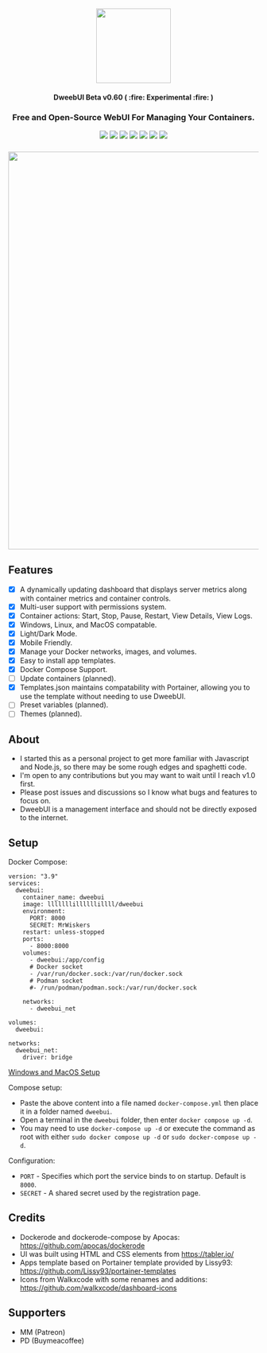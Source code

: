 <h3 align="center"><img width="150" src="https://raw.githubusercontent.com/lllllllillllllillll/DweebUI/main/public/img/logo.png"></h3>
<h4 align="center">DweebUI Beta v0.60 ( :fire: Experimental :fire: )</h4>
<h3 align="center">Free and Open-Source WebUI For Managing Your Containers.</h3>
<p align="center">
    <a href=""><img src="https://img.shields.io/github/stars/lllllllillllllillll/DweebUI?style=flat"/></a>
    <a href="https://github.com/lllllllillllllillll/DweebUI%2Fdev"><img src="https://img.shields.io/github/commit-activity/y/lllllllillllllillll/DweebUI%2Fdev"/></a>
    <a href="https://github.com/lllllllillllllillll/DweebUI%2Fdev"><img src="https://img.shields.io/github/last-commit/lllllllillllllillll/DweebUI%2Fdev"/></a>
    <a href="https://hub.docker.com/r/lllllllillllllillll/dweebui"><img src="https://img.shields.io/docker/pulls/lllllllillllllillll/dweebui"/></a>
    <a href="https://github.com/lllllllillllllillll/DweebUI/blob/main/LICENSE"><img src="https://img.shields.io/github/license/lllllllillllllillll/DweebUI"/></a>
    <a href="https://www.reddit.com/r/dweebui"><img src="https://img.shields.io/badge/reddit-orange"/></a>
    <a href="https://www.buymeacoffee.com/lllllllillllllillll"><img src="https://img.shields.io/badge/-buy_me_a%C2%A0coffee-gray?logo=buy-me-a-coffee"/></a>
</p>
<h3 align="center"><img width="800" src="https://raw.githubusercontent.com/lllllllillllllillll/DweebUI/main/screenshots/dashboard1.png"></h3>

## Features

* [x] A dynamically updating dashboard that displays server metrics along with container metrics and container controls.
* [x] Multi-user support with permissions system.
* [x] Container actions: Start, Stop, Pause, Restart, View Details, View Logs.
* [x] Windows, Linux, and MacOS compatable.
* [x] Light/Dark Mode.
* [x] Mobile Friendly.
* [x] Manage your Docker networks, images, and volumes.
* [x] Easy to install app templates.
* [x] Docker Compose Support.
* [ ] Update containers (planned).
* [x] Templates.json maintains compatability with Portainer, allowing you to use the template without needing to use DweebUI.
* [ ] Preset variables (planned).
* [ ] Themes (planned).

## About

* I started this as a personal project to get more familiar with Javascript and Node.js, so there may be some rough edges and spaghetti code.
* I'm open to any contributions but you may want to wait until I reach v1.0 first.
* Please post issues and discussions so I know what bugs and features to focus on.
* DweebUI is a management interface and should not be directly exposed to the internet.

## Setup

Docker Compose: 
```
version: "3.9"
services:
  dweebui:
    container_name: dweebui
    image: lllllllillllllillll/dweebui
    environment:
      PORT: 8000
      SECRET: MrWiskers
    restart: unless-stopped
    ports:
      - 8000:8000
    volumes:
      - dweebui:/app/config
      # Docker socket
      - /var/run/docker.sock:/var/run/docker.sock
      # Podman socket
      #- /run/podman/podman.sock:/var/run/docker.sock

    networks:
      - dweebui_net

volumes:
  dweebui:

networks:
  dweebui_net:
    driver: bridge
```

[Windows and MacOS Setup](https://github.com/lllllllillllllillll/DweebUI/wiki/Setup)

Compose setup:

* Paste the above content into a file named ```docker-compose.yml``` then place it in a folder named ```dweebui```.
* Open a terminal in the ```dweebui``` folder, then enter ```docker compose up -d```.
* You may need to use ```docker-compose up -d``` or execute the command as root with either ```sudo docker compose up -d``` or ```sudo docker-compose up -d```.

Configuration:

* `PORT` - Specifies which port the service binds to on startup. Default is `8000`.
* `SECRET` - A shared secret used by the registration page.

## Credits

* Dockerode and dockerode-compose by Apocas: https://github.com/apocas/dockerode
* UI was built using HTML and CSS elements from https://tabler.io/
* Apps template based on Portainer template provided by Lissy93: https://github.com/Lissy93/portainer-templates
* Icons from Walkxcode with some renames and additions: https://github.com/walkxcode/dashboard-icons


## Supporters

* MM (Patreon)
* PD (Buymeacoffee)
